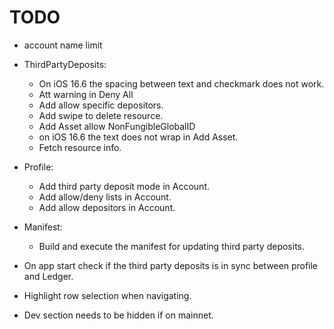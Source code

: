 #  TODO

- account name limit
- ThirdPartyDeposits:
    - On iOS 16.6 the spacing between text and checkmark does not work.
    - Att warning in Deny All
    - Add allow specific depositors.
    - Add swipe to delete resource.
    - Add Asset allow NonFungibleGlobalID
    - on iOS 16.6 the text does not wrap in Add Asset.
    - Fetch resource info.
- Profile:
    - Add third party deposit mode in Account.
    - Add allow/deny lists in Account.
    - Add allow depositors in Account.
- Manifest:
    - Build and execute the manifest for updating third party deposits.
- On app start check if the third party deposits is in sync between profile and Ledger.


- Highlight row selection when navigating.
- Dev section needs to be hidden if on mainnet.



